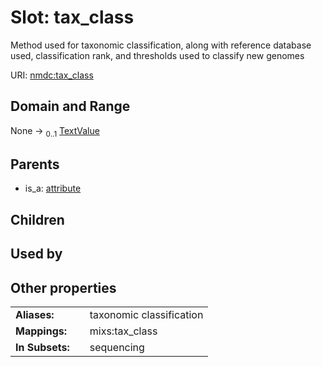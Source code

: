 
# Slot: tax_class


Method used for taxonomic classification, along with reference database used, classification rank, and thresholds used to classify new genomes

URI: [nmdc:tax_class](https://microbiomedata/meta/tax_class)


## Domain and Range

None &#8594;  <sub>0..1</sub> [TextValue](TextValue.md)

## Parents

 *  is_a: [attribute](attribute.md)

## Children


## Used by


## Other properties

|  |  |  |
| --- | --- | --- |
| **Aliases:** | | taxonomic classification |
| **Mappings:** | | mixs:tax_class |
| **In Subsets:** | | sequencing |

